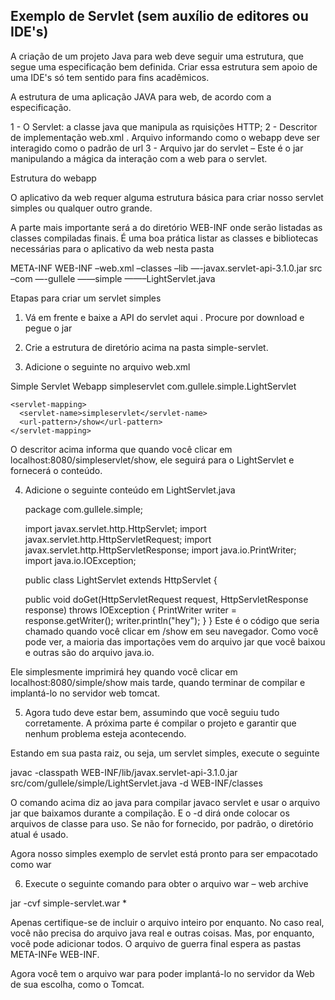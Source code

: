 ## Exemplo de Servlet (sem auxílio de editores ou IDE's)

A criação de um projeto Java para web deve seguir uma estrutura, que segue uma especificação bem definida. 
Criar essa estrutura sem apoio de uma IDE's só tem sentido para fins acadêmicos.


A estrutura de uma aplicação JAVA para web, de acordo com a especificação.

1 - O Servlet: a classe java que manipula as rquisições HTTP;
2 - Descritor de implementação web.xml . Arquivo informando como o webapp deve ser interagido como o padrão de url
3 - Arquivo jar do servlet – Este é o jar manipulando a mágica da interação com a web para o servlet.

Estrutura do webapp

O aplicativo da web requer alguma estrutura básica para criar nosso servlet simples ou qualquer outro grande.

A parte mais importante será a do diretório WEB-INF onde serão listadas as classes compiladas finais. É uma boa prática listar as classes e bibliotecas necessárias para o aplicativo da web nesta pasta

  META-INF
  WEB-INF
  –web.xml
  –classes
  –lib
  —-javax.servlet-api-3.1.0.jar
  src
  –com
  —-gullele
  ——simple
  ——–LightServlet.java

Etapas para criar um servlet simples
1. Vá em frente e baixe a API do servlet aqui . Procure por download e pegue o jar

2. Crie a estrutura de diretório acima na pasta simple-servlet.

3. Adicione o seguinte no arquivo web.xml


  <!DOCTYPE web-app PUBLIC
    "-//Sun Microsystems, Inc.//DTD Web Application 2.3//EN"
    "http://java.sun.com/dtd/web-app_2_3.dtd" >
   
   <web-app>
     <display-name>Simple Servlet Webapp</display-name>
     <servlet>
       <servlet-name>simpleservlet</servlet-name>
       <servlet-class>com.gullele.simple.LightServlet</servlet-class>
    </servlet>
  
    <servlet-mapping>
      <servlet-name>simpleservlet</servlet-name>
      <url-pattern>/show</url-pattern>
    </servlet-mapping>
  </web-app>
O descritor acima informa que quando você clicar em localhost:8080/simpleservlet/show, ele seguirá para o LightServlet e fornecerá o conteúdo.

4. Adicione o seguinte conteúdo em LightServlet.java


   package com.gullele.simple;
   
   import javax.servlet.http.HttpServlet;
   import javax.servlet.http.HttpServletRequest;
   import javax.servlet.http.HttpServletResponse;
   import java.io.PrintWriter;
   import java.io.IOException;
   
   public class LightServlet extends HttpServlet {
  
      public void doGet(HttpServletRequest request, HttpServletResponse response) throws IOException  {
          PrintWriter writer = response.getWriter();
          writer.println("hey");
      }
  }
Este é o código que seria chamado quando você clicar em /show em seu navegador. Como você pode ver, a maioria das importações vem do arquivo jar que você baixou e outras são do arquivo java.io.

Ele simplesmente imprimirá hey quando você clicar em localhost:8080/simple/show mais tarde, quando terminar de compilar e implantá-lo no servidor web tomcat.

5. Agora tudo deve estar bem, assumindo que você seguiu tudo corretamente. A próxima parte é compilar o projeto e garantir que nenhum problema esteja acontecendo.

Estando em sua pasta raiz, ou seja, um servlet simples, execute o seguinte

javac -classpath WEB-INF/lib/javax.servlet-api-3.1.0.jar src/com/gullele/simple/LightServlet.java -d WEB-INF/classes

O comando acima diz ao java para compilar javaco servlet e usar o arquivo jar que baixamos durante a compilação. E o -d dirá onde colocar os arquivos de classe para uso. Se não for fornecido, por padrão, o diretório atual é usado.

Agora nosso simples exemplo de servlet está pronto para ser empacotado como war

6. Execute o seguinte comando para obter o arquivo war – web archive

jar -cvf simple-servlet.war *

Apenas certifique-se de incluir o arquivo inteiro por enquanto. No caso real, você não precisa do arquivo java real e outras coisas. Mas, por enquanto, você pode adicionar todos. O arquivo de guerra final espera as pastas META-INFe WEB-INF.

Agora você tem o arquivo war para poder implantá-lo no servidor da Web de sua escolha, como o Tomcat.
